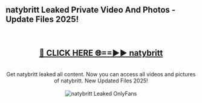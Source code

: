 <h2>natybritt Leaked Private Video And Photos - Update Files 2025!</h2>
<br>
<div align="center">
<h2><a href="https://top-ai-tools.click/QrbHav" rel="nofollow">🔴 CLICK HERE 🌐==►► natybritt</a></h2>
<br>
Get natybritt leaked all content. Now you can access all videos and pictures of natybritt. New Updated Files 2025!
<br>
<br>
<a href="https://top-ai-tools.click/QrbHav" rel="nofollow" data-target="animated-image.originalLink"><img src="https://i.ibb.co.com/WyWwxjT/player-gif2.gif" alt="natybritt Leaked  OnlyFans" style="max-width: 100%; display: inline-block;" data-target="animated-image.originalImage"></a>
</div>
<br>